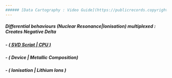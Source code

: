 ```yaml
---
###### [Data Cartography : Video Guide](https://publicrecords.copyright.gov/detailed-record/voyager_38120086)
---
```



##### Differential behaviours (Nuclear Resonance|Ionisation) multiplexed : Creates Negative Delta

##### - [( SVD Script | CPU )](https://github.com/eckohaus/2020_Angular_Momentum_Reaction_Engine/blob/master/General/Legal/Intellectual_Property/Current_Questions/Intel/SVD_Script.md)
##### - ( Device | Metallic Composition)
##### - ( Ionisation | Lithium Ions )

